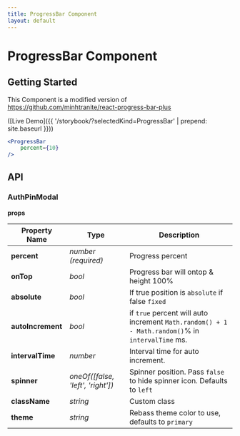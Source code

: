 ```yaml
---
title: ProgressBar Component
layout: default
---
```


# ProgressBar Component

## Getting Started

This Component is a modified version of https://github.com/minhtranite/react-progress-bar-plus

([Live Demo]({{ '/storybook/?selectedKind=ProgressBar' | prepend: site.baseurl }}))

```jsx
<ProgressBar 
	percent={10}
/>
```

## API

### AuthPinModal

__props__

| Property Name | Type | Description |
| --- | --- | --- | 
| __percent__ |  _number (required)_ | Progress percent |
| __onTop__ |  _bool_ | Progress bar will ontop & height 100% |
| __absolute__ |  _bool_ | If true position is `absolute` if false `fixed` |
| __autoIncrement__ |  _bool_ | if `true` percent will auto increment `Math.random() + 1 - Math.random()`% in `intervalTime` ms. |
| __intervalTime__ | _number_ | Interval time for auto increment. |
| __spinner__ | _oneOf([false, 'left', 'right'])_ | Spinner position. Pass `false` to hide spinner icon. Defaults to `left` |
| __className__ | _string_ | Custom class |
| __theme__ | _string_ | Rebass theme color to use, defaults to `primary` |
